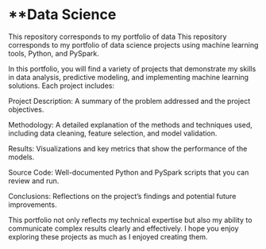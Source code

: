 # **Data Science

This repository corresponds to my portfolio of data This repository corresponds to my portfolio of data science projects using machine learning tools, Python, and PySpark.

In this portfolio, you will find a variety of projects that demonstrate my skills in data analysis, predictive modeling, and implementing machine learning solutions. Each project includes:

 Project Description: A summary of the problem addressed and the project objectives.
 
 Methodology: A detailed explanation of the methods and techniques used, including data cleaning, feature selection, and model validation.
 
 Results: Visualizations and key metrics that show the performance of the models.
 
 Source Code: Well-documented Python and PySpark scripts that you can review and run.
 
 Conclusions: Reflections on the project’s findings and potential future improvements.

 

This portfolio not only reflects my technical expertise but also my ability to communicate complex results clearly and effectively. I hope you enjoy exploring these projects as much as I enjoyed creating them.
